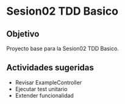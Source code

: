 # Sesion02 TDD Basico

## Objetivo
Proyecto base para la Sesion02 TDD Basico.

## Actividades sugeridas
- Revisar ExampleController
- Ejecutar test unitario
- Extender funcionalidad
